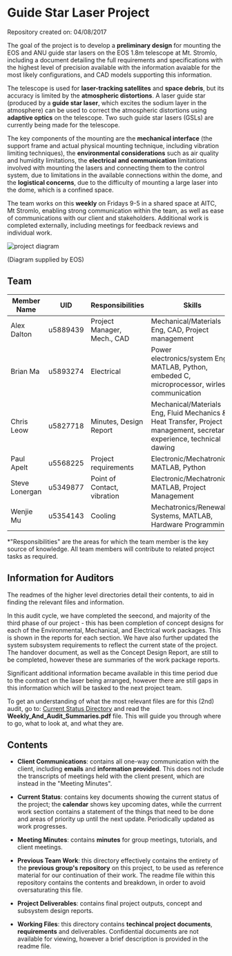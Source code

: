 # Guide Star Laser Project

Repository created on: 04/08/2017

The goal of the project is to develop a **preliminary design** for mounting the EOS and ANU guide star lasers on the EOS 1.8m telescope at Mt. Stromlo, including a document detailing the full requirements and specifications with the highest level of precision available 
with the information avaiable for the most likely configurations, and CAD models supporting this information.

The telescope is used for **laser-tracking satellites** and **space debris**, but its accuracy is limited by the **atmospheric distortions**. A laser guide star (produced by a **guide star laser**, which excites the sodium layer in the atmosphere)
can be used to correct the atmospheric distortions using **adaptive optics** on the telescope. Two such guide star lasers (GSLs) are currently being made for the telescope.

The key components of the mounting are the **mechanical interface** (the support frame and actual physical mounting technique, including vibration limiting techniques), the **environmental
considerations** such as air quality and humidity limitations, the **electrical and communication** limitations involved with mounting the lasers and connecting them to the control system,
due to limitations in the available connections within the dome, and the **logistical concerns**, due to the difficulty of mounting a large laser into the dome, which is a confined space. 

The team works on this **weekly** on Fridays 9-5 in a shared space at AITC, Mt Stromlo, enabling strong communication within the team, as well as ease of communications with our client and stakeholders. 
Additional work is completed externally, including meetings for feedback reviews and individual work.

![project diagram](http://i.imgur.com/0ppTVj8.png)

(Diagram supplied by EOS)

## Team

| Member Name  	|   UID    | Responsibilities          | Skills                               	|
|--------------	|--------------------------	|--------------------------------------	|--------------------|
| Alex Dalton  	|  u5889439      | Project Manager, Mech., CAD           |Mechanical/Materials Eng, CAD, Project management
| Brian Ma  	|  u5893274     | Electrical      |Power electronics/system Eng, MATLAB, Python, embeded C, microprocessor, wirless communication               |
| Chris Leow  	|  u5827718     | Minutes, Design Report |Mechanical/Materials Eng, Fluid Mechanics & Heat Transfer, Project management, secretary experience, technical dawing|
| Paul Apelt  	|  u5568225      | Project requirements      |Electronic/Mechatronic, MATLAB, Python |
| Steve Lonergan|  u5349877     | Point of Contact, vibration|Electronic/Mechatronic, MATLAB, Project Management|
| Wenjie Mu  	|  u5354143     | Cooling |Mechatronics/Renewable Systems, MATLAB, Hardware Programming                                       |
*"Responsibilities" are the areas for which the team member is the key source of knowledge.
All team members will contribute to related project tasks as required.

## Information for Auditors

The readmes of the higher level directories detail their contents, to aid in finding the relevant files and information. 

In this audit cycle, we have completed the seecond, and majority of the third phase of our project - this has been completion of concept designs for each of the Environmental, Mechanical, and Electrical work packages. This is shown in 
the reports for each section. We have also further updated the system subsystem requirements to reflect the current state of the project. The handover document, as well as the Concept Design Report, are still to be completed, however these are 
summaries of the work package reports.

Significant additional information became available in this time period due to the contract on the laser being arranged, however there are still gaps in this information which will be tasked to the next project team.

To get an understanding of what the most relevant files are for this (2nd) audit, go to:
[Current Status Directory](https://gitlab.cecs.anu.edu.au/u5568225/GuidestarLaser/tree/master/Current_Status) 
and read the **Weekly_And_Audit_Summaries.pdf** file.  This will guide you through where to go, what to look at, and what they are.


## Contents

* **Client Communications**: contains all one-way communication with the client, 
including **emails** and **information provided**. This does not include the transcripts
of meetings held with the client present, which are instead in the 
"Meeting Minutes".

* **Current Status**: contains key documents showing the current status of the
project; the **calendar** shows key upcoming dates, while the currrent work 
section contains a statement of the things that need to be done and areas of
priority up until the next update. Periodically updated as work progresses.
	
* **Meeting Minutes**: contains **minutes** for group meetings,
tutorials, and client meetings.

* **Previous Team Work**: this directory effectively contains the entirety of the
**previous group's repository** on this project, to be used as reference material
for our continuation of their work. The readme file within this repository
contains the contents and breakdown, in order to avoid oversaturating this file.

* **Project Deliverables**: contains final project outputs, concept and subsystem design reports.

* **Working Files**: this directory contains **techincal project documents**, **requirements** and
deliverables. Confidential documents are not available for viewing, however
a brief description is provided in the readme file. 